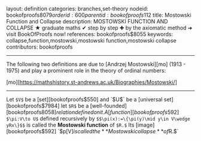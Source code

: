 layout: definition
categories: branches,set-theory
nodeid: bookofproofs$8079
orderid: 600
parentid: bookofproofs$112
title: Mostowski Function and Collapse
description: MOSTOWSKI FUNCTION AND COLLAPSE &#9733; graduate maths &#10004; step by step &#10010; by the axiomatic method &#10140; visit BookOfProofs now!
references: bookofproofs$8055
keywords: collapse,function,mostowski,mostowski function,mostowski collapse
contributors: bookofproofs


---
The following two definitions are due to [Andrzej Mostowski][mo] (1913 - 1975) and play a prominent role in the theory of ordinal numbers:

[mo][https://mathshistory.st-andrews.ac.uk/Biographies/Mostowski/]

---

Let `$V$` be a [set][bookofproofs$550] and `$U$` be a [universal set][bookofproofs$7984] let `$R$` be a [well-founded][bookofproofs$8058] relation defined on it. A [function][bookofproofs$592] `$\pi:V\to U$` defined recursively by
`$$\pi(x):=\{\pi(y)\mid y\in V\wedge yRx\}$$`
is called the **Mostowski function** of `$R.$` Its [image][bookofproofs$592] `$p[V]$` is called the **Mostowski collapse** of `$R.$`

